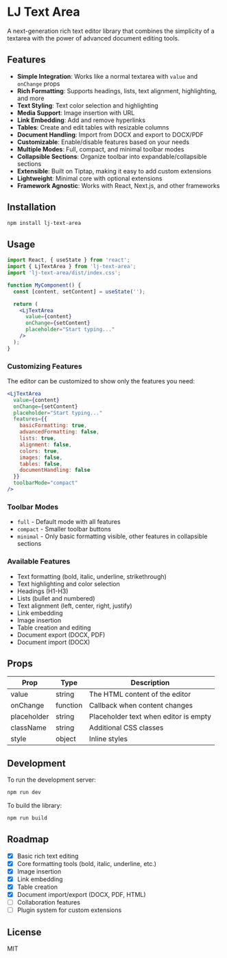 # LJ Text Area

A next-generation rich text editor library that combines the simplicity of a textarea with the power of advanced document editing tools.

## Features

- **Simple Integration**: Works like a normal textarea with `value` and `onChange` props
- **Rich Formatting**: Supports headings, lists, text alignment, highlighting, and more
- **Text Styling**: Text color selection and highlighting
- **Media Support**: Image insertion with URL
- **Link Embedding**: Add and remove hyperlinks
- **Tables**: Create and edit tables with resizable columns
- **Document Handling**: Import from DOCX and export to DOCX/PDF
- **Customizable**: Enable/disable features based on your needs
- **Multiple Modes**: Full, compact, and minimal toolbar modes
- **Collapsible Sections**: Organize toolbar into expandable/collapsible sections
- **Extensible**: Built on Tiptap, making it easy to add custom extensions
- **Lightweight**: Minimal core with optional extensions
- **Framework Agnostic**: Works with React, Next.js, and other frameworks

## Installation

```bash
npm install lj-text-area
```

## Usage

```jsx
import React, { useState } from 'react';
import { LjTextArea } from 'lj-text-area';
import 'lj-text-area/dist/index.css';

function MyComponent() {
  const [content, setContent] = useState('');

  return (
    <LjTextArea 
      value={content}
      onChange={setContent}
      placeholder="Start typing..."
    />
  );
}
```

### Customizing Features

The editor can be customized to show only the features you need:

```jsx
<LjTextArea 
  value={content}
  onChange={setContent}
  placeholder="Start typing..."
  features={{
    basicFormatting: true,
    advancedFormatting: false,
    lists: true,
    alignment: false,
    colors: true,
    images: false,
    tables: false,
    documentHandling: false
  }}
  toolbarMode="compact"
/>
```

### Toolbar Modes

- `full` - Default mode with all features
- `compact` - Smaller toolbar buttons
- `minimal` - Only basic formatting visible, other features in collapsible sections

### Available Features

- Text formatting (bold, italic, underline, strikethrough)
- Text highlighting and color selection
- Headings (H1-H3)
- Lists (bullet and numbered)
- Text alignment (left, center, right, justify)
- Link embedding
- Image insertion
- Table creation and editing
- Document export (DOCX, PDF)
- Document import (DOCX)

## Props

| Prop | Type | Description |
|------|------|-------------|
| value | string | The HTML content of the editor |
| onChange | function | Callback when content changes |
| placeholder | string | Placeholder text when editor is empty |
| className | string | Additional CSS classes |
| style | object | Inline styles |

## Development

To run the development server:

```bash
npm run dev
```

To build the library:

```bash
npm run build
```

## Roadmap

- [x] Basic rich text editing
- [x] Core formatting tools (bold, italic, underline, etc.)
- [x] Image insertion
- [x] Link embedding
- [x] Table creation
- [x] Document import/export (DOCX, PDF, HTML)
- [ ] Collaboration features
- [ ] Plugin system for custom extensions

## License

MIT